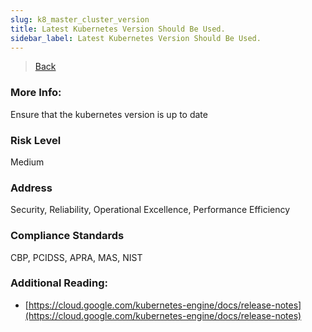 ```yaml
---
slug: k8_master_cluster_version
title: Latest Kubernetes Version Should Be Used.
sidebar_label: Latest Kubernetes Version Should Be Used.
---
```

> [Back](../../gcpkubemonitoring)

### More Info:
Ensure that the kubernetes version is up to date

### Risk Level
Medium

### Address
Security, Reliability, Operational Excellence, Performance Efficiency

### Compliance Standards
CBP, PCIDSS, APRA, MAS, NIST

### Additional Reading:
- [https://cloud.google.com/kubernetes-engine/docs/release-notes](https://cloud.google.com/kubernetes-engine/docs/release-notes) 
